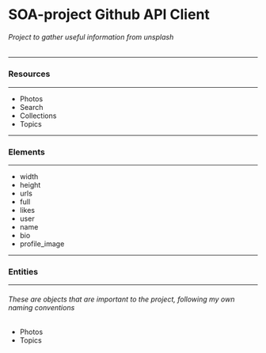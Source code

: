 # SOA-project Github API Client

###### Project to gather useful information from unsplash

***
### Resources
***

* Photos
* Search
* Collections
* Topics
***

### Elements
***
* width
* height
* urls
 * full
* likes
* user
 * name
 * bio
 * profile_image
***

### Entities
***

###### These are objects that are important to the project, following my own naming conventions

* Photos
* Topics
